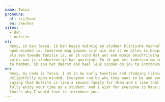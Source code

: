 ```yaml
---
name: Tessa
pronouns: 
  nl: zij/haar
  en: she/her
sites:
  - dwh
  - outsite
nl:
  Heyy, ik ben Tessa. Ik ben begin twintig en studeer klinische technologie. Ik hou van Outsite omdat het zo heerlijk 
  open-minded is. Iedereen mag gewoon zijn wie die is en alles is bespreekbaar. Ik hoor mensen vaak zeggen dat Outsite 
  als een tweede familie is, en ik vind dat wel een mooie omschrijving. Alleen dan een familie waarmee je ook nog eens 
  volop van je studententijd kan genieten. En ik gun het iedereen om zo'n gezellige groep van queer mensen om zich heen 
  te hebben, ik zou het daarom ook heel leuk vinden om jou te introduceren.
en:
  Heyy, my name is Tessa. I am in my early twenties and studying clinical technology. I love Outsite because it's so 
  delightfully open-minded. Everyone can be who they want to be and everything is discussable. I oftenly hear people 
  saying that Outsite is like a second family for them and I like that description, only with this family you can also 
  fully enjoy your time as a student. And I wish for everyone to have such a nice group of queer people around them, 
  that's why I would love to introduce you.
---
```


